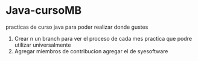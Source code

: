 # Java-cursoMB
practicas de curso java para poder realizar donde gustes 
1. Crear n un branch para ver el proceso de cada mes practica que podre utilizar  universalmente 
2. Agregar miembros de contribucion agregar el de syesoftware
